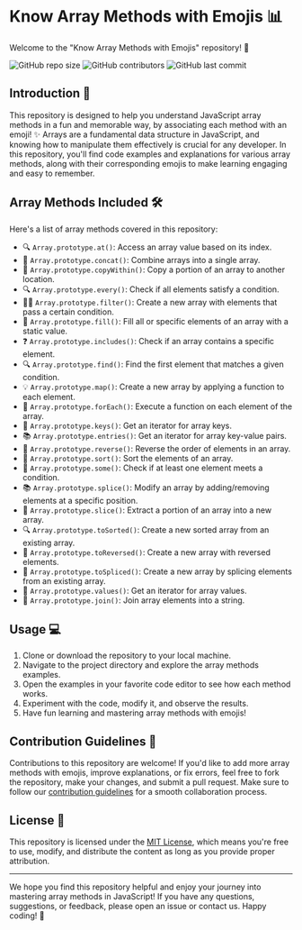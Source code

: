 # Know Array Methods with Emojis :bar_chart:

Welcome to the "Know Array Methods with Emojis" repository! :wave:

![GitHub repo size](https://img.shields.io/github/repo-size/your-username/your-repo-name)
![GitHub contributors](https://img.shields.io/github/contributors/your-username/your-repo-name)
![GitHub last commit](https://img.shields.io/github/last-commit/your-username/your-repo-name)

## Introduction :book:

This repository is designed to help you understand JavaScript array methods in a fun and memorable way, by associating each method with an emoji! :sparkles: Arrays are a fundamental data structure in JavaScript, and knowing how to manipulate them effectively is crucial for any developer. In this repository, you'll find code examples and explanations for various array methods, along with their corresponding emojis to make learning engaging and easy to remember.

## Array Methods Included :hammer_and_wrench:

Here's a list of array methods covered in this repository:

- 🔍 `Array.prototype.at()`: Access an array value based on its index.
- 🔗 `Array.prototype.concat()`: Combine arrays into a single array.
- 📝 `Array.prototype.copyWithin()`: Copy a portion of an array to another location.
- 🔍 `Array.prototype.every()`: Check if all elements satisfy a condition.
- 🏃‍♀️ `Array.prototype.filter()`: Create a new array with elements that pass a certain condition.
- 🧹 `Array.prototype.fill()`: Fill all or specific elements of an array with a static value.
- ❓ `Array.prototype.includes()`: Check if an array contains a specific element.
- 🔍 `Array.prototype.find()`: Find the first element that matches a given condition.
- 💡 `Array.prototype.map()`: Create a new array by applying a function to each element.
- 🔄 `Array.prototype.forEach()`: Execute a function on each element of the array.
- 🔑 `Array.prototype.keys()`: Get an iterator for array keys.
- 📚 `Array.prototype.entries()`: Get an iterator for array key-value pairs.
- 🔄 `Array.prototype.reverse()`: Reverse the order of elements in an array.
- 🔀 `Array.prototype.sort()`: Sort the elements of an array.
- 🔢 `Array.prototype.some()`: Check if at least one element meets a condition.
- 📚 `Array.prototype.splice()`: Modify an array by adding/removing elements at a specific position.
- 🔪 `Array.prototype.slice()`: Extract a portion of an array into a new array.
- 🔍 `Array.prototype.toSorted()`: Create a new sorted array from an existing array.
- 🔁 `Array.prototype.toReversed()`: Create a new array with reversed elements.
- 🔪 `Array.prototype.toSpliced()`: Create a new array by splicing elements from an existing array.
- 💼 `Array.prototype.values()`: Get an iterator for array values.
- 🧺 `Array.prototype.join()`: Join array elements into a string.

## Usage :computer:

1. Clone or download the repository to your local machine.
2. Navigate to the project directory and explore the array methods examples.
3. Open the examples in your favorite code editor to see how each method works.
4. Experiment with the code, modify it, and observe the results.
5. Have fun learning and mastering array methods with emojis!

## Contribution Guidelines :raising_hand:

Contributions to this repository are welcome! If you'd like to add more array methods with emojis, improve explanations, or fix errors, feel free to fork the repository, make your changes, and submit a pull request. Make sure to follow our [contribution guidelines](CONTRIBUTING.md) for a smooth collaboration process.

## License :page_with_curl:

This repository is licensed under the [MIT License](LICENSE), which means you're free to use, modify, and distribute the content as long as you provide proper attribution.

---

We hope you find this repository helpful and enjoy your journey into mastering array methods in JavaScript! If you have any questions, suggestions, or feedback, please open an issue or contact us. Happy coding! :rocket:

